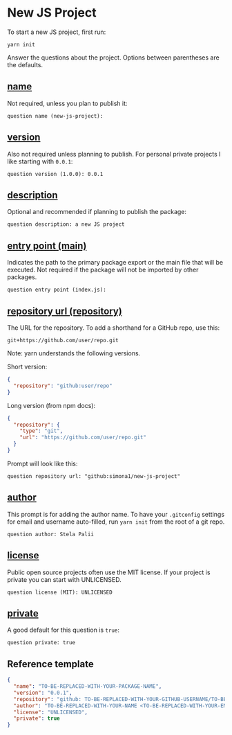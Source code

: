 # New JS Project

To start a new JS project, first run:

```
yarn init
```
Answer the questions about the project. Options between parentheses are the defaults.

## [name](https://docs.npmjs.com/cli/v9/configuring-npm/package-json?v=true#name)
Not required, unless you plan to publish it:

```
question name (new-js-project):
```

## [version](https://docs.npmjs.com/cli/v9/configuring-npm/package-json?v=true#version)
Also not required unless planning to publish. For personal private projects I like starting with `0.0.1`:

```
question version (1.0.0): 0.0.1
```
## [description](https://docs.npmjs.com/cli/v9/configuring-npm/package-json?v=true#description)
Optional and recommended if planning to publish the package:

```
question description: a new JS project
```


## [entry point (main)](https://docs.npmjs.com/cli/v9/configuring-npm/package-json?v=true#main)
Indicates the path to the primary package export or the main file that will be executed. Not required if the package will not be imported by other packages.

```
question entry point (index.js):
```

## [repository url (repository)](https://docs.npmjs.com/cli/v9/configuring-npm/package-json?v=true#repository)
The URL for the repository. To add a shorthand for a GitHub repo, use this:

`git+https://github.com/user/repo.git`

Note: yarn understands the following versions.

Short version:

```json
{
  "repository": "github:user/repo"
}
```
Long version (from npm docs):
```json
{
  "repository": {
    "type": "git",
    "url": "https://github.com/user/repo.git"
  }
}
```
Prompt will look like this:

```
question repository url: "github:simona1/new-js-project"
```


## [author](https://docs.npmjs.com/cli/v9/configuring-npm/package-json?v=true#author)
This prompt is for adding the author name. To have your `.gitconfig` settings for email and username auto-filled, run `yarn init` from the root of a git repo.

```
question author: Stela Palii
```


## [license](https://docs.npmjs.com/cli/v9/configuring-npm/package-json?v=true#license)

Public open source projects often use the MIT license. If your project is private you can start with UNLICENSED.

```
question license (MIT): UNLICENSED
```


## [private](https://docs.npmjs.com/cli/v9/configuring-npm/package-json?v=true#private)
A good default for this question is `true`:

```
question private: true
```


## Reference template

```json
{
  "name": "TO-BE-REPLACED-WITH-YOUR-PACKAGE-NAME",
  "version": "0.0.1",
  "repository": "github: TO-BE-REPLACED-WITH-YOUR-GITHUB-USERNAME/TO-BE-REPLACED-WITH-YOUR-GITHUB-REPOSITORY-NAME",
  "author": "TO-BE-REPLACED-WITH-YOUR-NAME <TO-BE-REPLACED-WITH-YOUR-EMAIL>",
  "license": "UNLICENSED",
  "private": true
}
```

